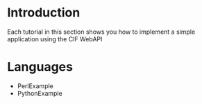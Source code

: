 # Introduction #

Each tutorial in this section shows you how to implement a simple application using the CIF WebAPI

# Languages #
  * PerlExample
  * PythonExample